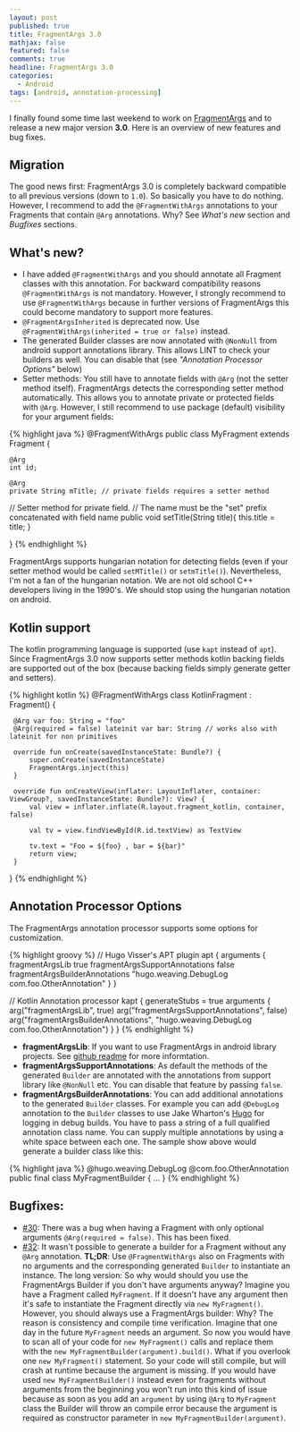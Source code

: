 ```yaml
---
layout: post
published: true
title: FragmentArgs 3.0
mathjax: false
featured: false
comments: true
headline: FragmentArgs 3.0
categories:
  - Android
tags: [android, annotation-processing]
---
```

I finally found some time last weekend to work on [FragmentArgs](https://github.com/sockeqwe/fragmentargs) and to release a new major version **3.0**. Here is an overview of new features and bug fixes.

## Migration
The good news first: FragmentArgs 3.0 is completely backward compatible to all previous versions (down to `1.0`). So basically you have to do nothing. However, I recommend to add the `@FragmentWithArgs` annotations to your Fragments that contain `@Arg` annotations. Why? See _What's new_ section and _Bugfixes_ sections.

## What's new?
 - I have added `@FragmentWithArgs` and you should annotate all Fragment classes with this annotation. For backward compatibility reasons `@FragmentWithArgs` is not mandatory. However, I strongly recommend to use `@FragmentWithArgs` because in further versions of FragmentArgs this could become mandatory to support more features.
 - `@FragmentArgsInherited` is deprecated now. Use `@FragmentWithArgs(inherited = true or false)` instead.
 - The generated Builder classes are now annotated with `@NonNull` from android support annotations library. This allows LINT to check your builders as well. You can disable that (see _"Annotation Processor Options"_ below)
 - Setter methods: You still have to annotate fields with `@Arg` (not the setter method itself). FragmentArgs detects the corresponding setter method automatically. This allows you to annotate private or protected fields with `@Arg`. However, I still recommend to use package (default) visibility for your argument fields:

{% highlight java %}
@FragmentWithArgs
public class MyFragment extends Fragment {

    @Arg
    int id;

    @Arg
    private String mTitle; // private fields requires a setter method

  // Setter method for private field.
  // The name must be the "set" prefix concatenated with field name
  public void setTitle(String title){
    this.title = title;
  }

}
{% endhighlight %}

FragmentArgs supports hungarian notation for detecting fields (even if your setter method would be called `setMTitle()` or `setmTitle()`). Nevertheless, I'm not a fan of the hungarian notation. We are not old school C++ developers living in the 1990's. We should stop using the hungarian notation on android.

## Kotlin support
The kotlin programming language is supported (use `kapt` instead of `apt`). Since FragmentArgs 3.0 now supports setter methods kotlin backing fields are supported out of the box (because backing fields simply generate getter and setters).

{% highlight kotlin %}
 @FragmentWithArgs
 class KotlinFragment : Fragment() {

     @Arg var foo: String = "foo"
     @Arg(required = false) lateinit var bar: String // works also with lateinit for non primitives

     override fun onCreate(savedInstanceState: Bundle?) {
         super.onCreate(savedInstanceState)
         FragmentArgs.inject(this)
     }

     override fun onCreateView(inflater: LayoutInflater, container: ViewGroup?, savedInstanceState: Bundle?): View? {
         val view = inflater.inflate(R.layout.fragment_kotlin, container, false)

         val tv = view.findViewById(R.id.textView) as TextView

         tv.text = "Foo = ${foo} , bar = ${bar}"
         return view;
     }
 }
 {% endhighlight %}

## Annotation Processor Options
The FragmentArgs annotation processor supports some options for customization.

{% highlight groovy %}
// Hugo Visser's APT plugin
apt {
  arguments {
    fragmentArgsLib true
    fragmentArgsSupportAnnotations false
    fragmentArgsBuilderAnnotations "hugo.weaving.DebugLog com.foo.OtherAnnotation"
  }
}

// Kotlin Annotation processor
kapt {
  generateStubs = true
  arguments {
    arg("fragmentArgsLib", true)
    arg("fragmentArgsSupportAnnotations", false)
    arg("fragmentArgsBuilderAnnotations", "hugo.weaving.DebugLog com.foo.OtherAnnotation")
  }
}
 {% endhighlight %}

 - **fragmentArgsLib**: If you want to use FragmentArgs in android library projects. See [github readme](https://github.com/sockeqwe/fragmentargs) for more informtation.
 - **fragmentArgsSupportAnnotations**: As default the methods of the generated `Builder` are annotated with the annotations from support library like `@NonNull` etc. You can disable that feature by passing `false`.
 - **fragmentArgsBuilderAnnotations**: You can add additional annotations to the generated `Builder` classes. For example you can add `@DebugLog` annotation to the `Builder` classes to use Jake Wharton's [Hugo](https://github.com/JakeWharton/hugo) for logging in debug builds. You have to pass a string of a full qualified annotation class name. You can supply multiple annotations by using a white space between each one. The sample show above would generate a builder class like this:

 {% highlight java %}
  @hugo.weaving.DebugLog
  @com.foo.OtherAnnotation
  public final class MyFragmentBuilder {
    ...
  }
 {% endhighlight %}

## Bugfixes:
 -  [#30](https://github.com/sockeqwe/fragmentargs/issues/30): There was a bug when having a Fragment with only optional arguments `@Arg(required = false)`. This has been fixed.
 - [#32](https://github.com/sockeqwe/fragmentargs/issues/32): It wasn't possible to generate a builder for a Fragment without any `@Arg` annotation.  **TL;DR**: Use `@FragmentWithArgs` also on Fragments with no arguments and the corresponding generated `Builder` to instantiate an instance.
 The long version: So why would should you use the FragmentArgs Builder if you don't have arguments anyway? Imagine you have a Fragment called `MyFragment`. If it doesn't have any argument then it's safe to instantiate the Fragment directly via `new MyFragment()`. However, you should always use a FragmentArgs builder: Why? The reason is consistency and compile time verification. Imagine that one day in the future `MyFragment` needs an argument. So now you would have to scan all of your code for `new MyFragment()` calls and replace them with the `new MyFragmentBuilder(argument).build()`. What if you overlook one `new MyFragment()` statement. So your code will still compile, but will crash at runtime because the argument is missing. If you would have used `new MyFragmentBuilder()` instead even for fragments without arguments from the beginning you won't run into this kind of issue because as soon as you add an `argument` by using `@Arg` to `MyFragment` class the Builder will throw an compile error because the argument is required as constructor parameter in `new MyFragmentBuilder(argument)`.
